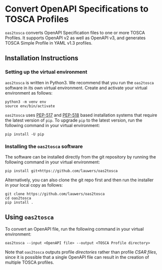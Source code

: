 Convert OpenAPI Specifications to TOSCA Profiles
===
``oas2tosca`` converts OpenAPI Specification files to one or more TOSCA Profiles. It supports OpenAPI v2 as well as OpenAPI v3, and generates TOSCA Simple Profile in YAML v1.3 profiles.

## Installation Instructions

### Setting up the virtual environment

``aos2tosca`` is written in Python3.  We recommend that you run the
``oas2tosca`` software in its own virtual environment. Create and activate 
your virtual environment as follows:

    python3 -m venv env
    source env/bin/activate
    
``oas2tosca`` uses [PEP-517](https://www.python.org/dev/peps/pep-0517/) and [PEP-518](https://www.python.org/dev/peps/pep-0518/) based installation systems that require the latest version of ``pip``. To upgrade ``pip`` to the latest version, run the following command in your virtual environment:

    pip install -U pip 

### Installing the ``oas2tosca`` software

The software can be installed directly from the git repository by running the following command in your virtual environment:

    pip install git+https://github.com/lauwers/oas2tosca
    
Alternatively, you can also clone the git repo first and then run the installer in your local copy as follows:

    git clone https://github.com/lauwers/oas2tosca
    cd oas2tosca
    pip install . 
    
## Using ``oas2tosca``

To convert an OpenAPI file, run the following command in your virtual environment:

    oas2tosca --input <OpenAPI file> --output <TOSCA Profile directory>
    
Note that ``oas2tosca`` outputs profile *directories* rather than profile *CSAR files*, since it is possible that a single OpenAPI file can result in the creation of multiple TOSCA profiles.


